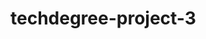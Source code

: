 # techdegree-project-3
 
 <!-- /* ALL INPUT TEXT FIELDS (except other-job-role)
 All input field has a validation responsive if it contains an input value
 or it doesn't meet the required regex value
 */ -->

<!-- Checkbox Focus and Blur
All checkboxes in the activities div has a focus and blur event listener
 -->

<!-- Activity Div 
It calculates the total cost of the activity and blocks the activity that
has the same date and time of another checked activity box.
 -->

 <!-- Responsiveness of Input Fields and Select buttons
 If a user submits then puts an input or selects an option the not valid 
 on the specific input tag or select tag will be removed.
  -->

  <!-- Payment Div
  If a user selects a different payment the previous payments values will be
  reset including the not valid.
   -->
   
 <!-- Submit Not Valid checker
 Added a submit valid checker when the form is submitted and checks if 
 the user has a valid input or an empty input on all input fields, 
 checks the Select value if a user has selected an option and finally checks
 if a user applied for atleast 1 activity.
  -->